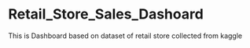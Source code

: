 # Retail_Store_Sales_Dashoard
This is Dashboard based on dataset of retail store collected from kaggle
